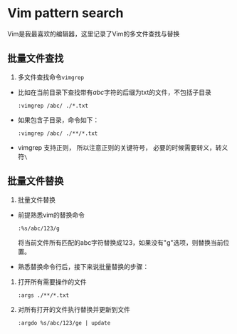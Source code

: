 # Vim pattern search

Vim是我最喜欢的编辑器，这里记录了Vim的多文件查找与替换

## 批量文件查找

1. 多文件查找命令`vimgrep`  

* 比如在当前目录下查找带有*abc*字符的后缀为txt的文件，不包括子目录

    ```vim
    :vimgrep /abc/ ./*.txt
    ```

* 如果包含子目录，命令如下：

    ```vim
    :vimgrep /abc/ ./**/*.txt
    ```

* vimgrep 支持正则， 所以注意正则的关键符号， 必要的时候需要转义，转义符`\`


## 批量文件替换

1. 批量文件替换

* 前提熟悉vim的替换命令

    ```vim
    :%s/abc/123/g
    ```

  将当前文件所有匹配的abc字符替换成123，如果没有"g"选项，则替换当前位置。

* 熟悉替换命令行后，接下来说批量替换的步骤：

1. 打开所有需要操作的文件

    ```vim
    :args ./**/*.txt
    ```

2. 对所有打开的文件执行替换并更新到文件

    ```vim
    :argdo %s/abc/123/ge | update
    ```

